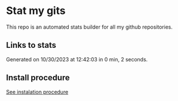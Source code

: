 # Stat my gits

This repo is an automated stats builder for all my github repositories.

## Links to stats


Generated on 10/30/2023 at 12:42:03 in 0 min, 2 seconds.

## Install procedure

[See instalation procedure](./src/install.md)
